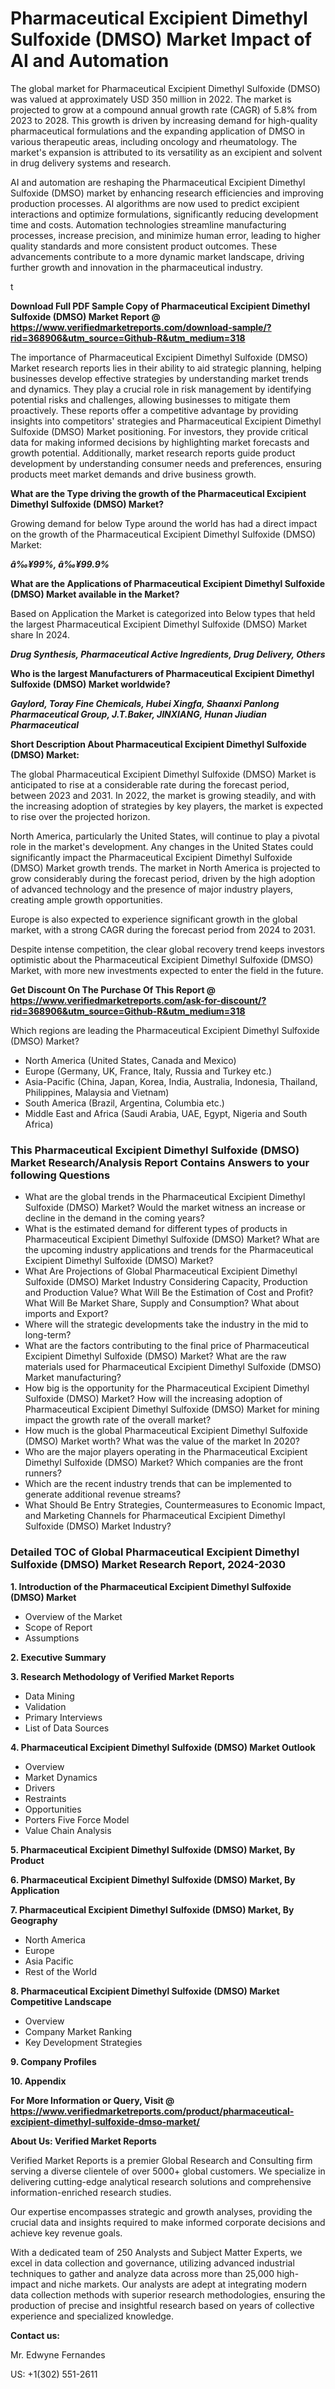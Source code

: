 <meta name="title" content="Global Pharmaceutical Excipient Dimethyl Sulfoxide (DMSO) Market Impact of AI and Automation"><meta name="description" content="The global market for Pharmaceutical Excipient Dimethyl Sulfoxide (DMSO) was valued at approximately USD 350 million in 2022. The market is projected to grow at a comp"><meta name="title" content="Pharmaceutical Excipient Dimethyl Sulfoxide (DMSO) Market Size, Share, Scope, Trends, Growth, Opportunities, Analysis, Forecast"><h1>Pharmaceutical Excipient Dimethyl Sulfoxide (DMSO) Market Impact of AI and Automation</h1><p>The global market for Pharmaceutical Excipient Dimethyl Sulfoxide (DMSO) was valued at approximately USD 350 million in 2022. The market is projected to grow at a compound annual growth rate (CAGR) of 5.8% from 2023 to 2028. This growth is driven by increasing demand for high-quality pharmaceutical formulations and the expanding application of DMSO in various therapeutic areas, including oncology and rheumatology. The market's expansion is attributed to its versatility as an excipient and solvent in drug delivery systems and research.</p><p>AI and automation are reshaping the Pharmaceutical Excipient Dimethyl Sulfoxide (DMSO) market by enhancing research efficiencies and improving production processes. AI algorithms are now used to predict excipient interactions and optimize formulations, significantly reducing development time and costs. Automation technologies streamline manufacturing processes, increase precision, and minimize human error, leading to higher quality standards and more consistent product outcomes. These advancements contribute to a more dynamic market landscape, driving further growth and innovation in the pharmaceutical industry.</p>t</p><p id="" class=""><strong>Download Full PDF Sample Copy of Pharmaceutical Excipient Dimethyl Sulfoxide (DMSO) Market Report @ <a href="https://www.verifiedmarketreports.com/download-sample/?rid=368906&utm_source=Github-R&utm_medium=318" target="_blank">https://www.verifiedmarketreports.com/download-sample/?rid=368906&utm_source=Github-R&utm_medium=318</a></strong></p><p>The importance of&nbsp;Pharmaceutical Excipient Dimethyl Sulfoxide (DMSO) Market research reports lies in their ability to aid strategic planning, helping businesses develop effective strategies by understanding market trends and dynamics. They play a crucial role in risk management by identifying potential risks and challenges, allowing businesses to mitigate them proactively. These reports offer a competitive advantage by providing insights into competitors' strategies and Pharmaceutical Excipient Dimethyl Sulfoxide (DMSO) Market positioning. For investors, they provide critical data for making informed decisions by highlighting market forecasts and growth potential. Additionally, market research reports guide product development by understanding consumer needs and preferences, ensuring products meet market demands and drive business growth.</p><p><strong>What are the&nbsp;Type driving the growth of the Pharmaceutical Excipient Dimethyl Sulfoxide (DMSO) Market?</strong></p><p id="" class="">Growing demand for below Type around the world has had a direct impact on the growth of the Pharmaceutical Excipient Dimethyl Sulfoxide (DMSO) Market:</p><em><strong>â‰¥99%, â‰¥99.9%</strong></em></p><strong>What are the&nbsp;Applications&nbsp;of Pharmaceutical Excipient Dimethyl Sulfoxide (DMSO) Market available in the Market?</strong></p><p id="" class="">Based on Application the Market is categorized into Below types that held the largest Pharmaceutical Excipient Dimethyl Sulfoxide (DMSO) Market share In 2024.</p><em><strong>Drug Synthesis, Pharmaceutical Active Ingredients, Drug Delivery, Others</strong></em></p><strong>Who is the largest Manufacturers of Pharmaceutical Excipient Dimethyl Sulfoxide (DMSO) Market worldwide?</strong></p><p><em><strong>Gaylord, Toray Fine Chemicals, Hubei Xingfa, Shaanxi Panlong Pharmaceutical Group, J.T.Baker, JINXIANG, Hunan Jiudian Pharmaceutical</strong></em></p><p id="" class=""><strong>Short Description About Pharmaceutical Excipient Dimethyl Sulfoxide (DMSO) Market:</strong></p><p>The global Pharmaceutical Excipient Dimethyl Sulfoxide (DMSO) Market is anticipated to rise at a considerable rate during the forecast period, between 2023 and 2031. In 2022, the market is growing steadily, and with the increasing adoption of strategies by key players, the market is expected to rise over the projected horizon.</p><p>North America, particularly the United States, will continue to play a pivotal role in the market's development. Any changes in the United States could significantly impact the Pharmaceutical Excipient Dimethyl Sulfoxide (DMSO) Market growth trends. The market in North America is projected to grow considerably during the forecast period, driven by the high adoption of advanced technology and the presence of major industry players, creating ample growth opportunities.</p><p>Europe is also expected to experience significant growth in the global market, with a strong CAGR during the forecast period from 2024 to 2031.</p><p>Despite intense competition, the clear global recovery trend keeps investors optimistic about the Pharmaceutical Excipient Dimethyl Sulfoxide (DMSO) Market, with more new investments expected to enter the field in the future.</p><p id="" class=""><strong>Get Discount On The Purchase Of This Report @ <a href="https://www.verifiedmarketreports.com/ask-for-discount/?rid=368906&utm_source=Github-R&utm_medium=318" target="_blank">https://www.verifiedmarketreports.com/ask-for-discount/?rid=368906&utm_source=Github-R&utm_medium=318</a></strong></p>Which regions are leading the Pharmaceutical Excipient Dimethyl Sulfoxide (DMSO) Market?</p><ul><li>North America (United States, Canada and Mexico)</li><li>Europe (Germany, UK, France, Italy, Russia and Turkey etc.)</li><li>Asia-Pacific (China, Japan, Korea, India, Australia, Indonesia, Thailand, Philippines, Malaysia and Vietnam)</li><li>South America (Brazil, Argentina, Columbia etc.)</li><li>Middle East and Africa (Saudi Arabia, UAE, Egypt, Nigeria and South Africa)</li></ul><h3 id="" class="">This Pharmaceutical Excipient Dimethyl Sulfoxide (DMSO) Market Research/Analysis Report Contains Answers to your following Questions</h3><ul><li>What are the global trends in the Pharmaceutical Excipient Dimethyl Sulfoxide (DMSO) Market? Would the market witness an increase or decline in the demand in the coming years?</li><li>What is the estimated demand for different types of products in Pharmaceutical Excipient Dimethyl Sulfoxide (DMSO) Market? What are the upcoming industry applications and trends for the Pharmaceutical Excipient Dimethyl Sulfoxide (DMSO) Market?</li><li>What Are Projections of Global Pharmaceutical Excipient Dimethyl Sulfoxide (DMSO) Market Industry Considering Capacity, Production and Production Value? What Will Be the Estimation of Cost and Profit? What Will Be Market Share, Supply and Consumption? What about imports and Export?</li><li>Where will the strategic developments take the industry in the mid to long-term?</li><li>What are the factors contributing to the final price of Pharmaceutical Excipient Dimethyl Sulfoxide (DMSO) Market? What are the raw materials used for Pharmaceutical Excipient Dimethyl Sulfoxide (DMSO) Market manufacturing?</li><li>How big is the opportunity for the Pharmaceutical Excipient Dimethyl Sulfoxide (DMSO) Market? How will the increasing adoption of Pharmaceutical Excipient Dimethyl Sulfoxide (DMSO) Market for mining impact the growth rate of the overall market?</li><li>How much is the global Pharmaceutical Excipient Dimethyl Sulfoxide (DMSO) Market worth? What was the value of the market In 2020?</li><li>Who are the major players operating in the Pharmaceutical Excipient Dimethyl Sulfoxide (DMSO) Market? Which companies are the front runners?</li><li>Which are the recent industry trends that can be implemented to generate additional revenue streams?</li><li>What Should Be Entry Strategies, Countermeasures to Economic Impact, and Marketing Channels for Pharmaceutical Excipient Dimethyl Sulfoxide (DMSO) Market Industry?</li></ul><h3 id="" class="">Detailed TOC of Global Pharmaceutical Excipient Dimethyl Sulfoxide (DMSO) Market Research Report, 2024-2030</h3><p id="" class=""><strong>1. Introduction of the Pharmaceutical Excipient Dimethyl Sulfoxide (DMSO) Market</strong></p><ul><li>Overview of the Market</li><li>Scope of Report</li><li>Assumptions</li></ul><p id="" class=""><strong>2. Executive Summary</strong></p><p id="" class=""><strong>3. Research Methodology of Verified Market Reports</strong></p><ul><li>Data Mining</li><li>Validation</li><li>Primary Interviews</li><li>List of Data Sources</li></ul><p id="" class=""><strong>4. Pharmaceutical Excipient Dimethyl Sulfoxide (DMSO) Market Outlook</strong></p><ul><li>Overview</li><li>Market Dynamics</li><li>Drivers</li><li>Restraints</li><li>Opportunities</li><li>Porters Five Force Model</li><li>Value Chain Analysis</li></ul><p id="" class=""><strong>5. Pharmaceutical Excipient Dimethyl Sulfoxide (DMSO) Market, By Product</strong></p><p id="" class=""><strong>6. Pharmaceutical Excipient Dimethyl Sulfoxide (DMSO) Market, By Application</strong></p><p id="" class=""><strong>7. Pharmaceutical Excipient Dimethyl Sulfoxide (DMSO) Market, By Geography</strong></p><ul><li>North America</li><li>Europe</li><li>Asia Pacific</li><li>Rest of the World</li></ul><p id="" class=""><strong>8. Pharmaceutical Excipient Dimethyl Sulfoxide (DMSO) Market Competitive Landscape</strong></p><ul><li>Overview</li><li>Company Market Ranking</li><li>Key Development Strategies</li></ul><p id="" class=""><strong>9. Company Profiles</strong></p><p id="" class=""><strong>10. Appendix</strong></p><p id="" class=""><strong>For More Information or Query, Visit @ <a href="https://www.verifiedmarketreports.com/product/pharmaceutical-excipient-dimethyl-sulfoxide-dmso-market/" target="_blank">https://www.verifiedmarketreports.com/product/pharmaceutical-excipient-dimethyl-sulfoxide-dmso-market/</a></strong></p><p id="" class=""><strong>About Us: Verified Market Reports</strong></p><p id="" class="">Verified Market Reports is a premier Global Research and Consulting firm serving a diverse clientele of over 5000+ global customers. We specialize in delivering cutting-edge analytical research solutions and comprehensive information-enriched research studies.</p><p id="" class="">Our expertise encompasses strategic and growth analyses, providing the crucial data and insights required to make informed corporate decisions and achieve key revenue goals.</p><p id="" class="">With a dedicated team of 250 Analysts and Subject Matter Experts, we excel in data collection and governance, utilizing advanced industrial techniques to gather and analyze data across more than 25,000 high-impact and niche markets. Our analysts are adept at integrating modern data collection methods with superior research methodologies, ensuring the production of precise and insightful research based on years of collective experience and specialized knowledge.</p><p id="" class=""><strong>Contact us:</strong></p><p id="" class="">Mr. Edwyne Fernandes</p><p id="" class="">US: +1(302) 551-2611</p>